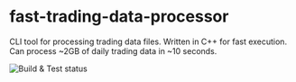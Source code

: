 # fast-trading-data-processor
CLI tool for processing trading data files. Written in C++ for fast execution. Can process ~2GB of daily trading data in ~10 seconds.

![Build & Test status](https://github.com/Mastertrap21/fast-trading-data-processor/actions/workflows/cmak.yml/badge.svg)
